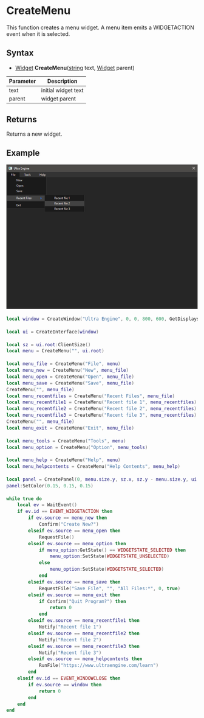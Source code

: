 # CreateMenu

This function creates a menu widget. A menu item emits a WIDGETACTION event when it is selected.

## Syntax

- [Widget](Widget.md) **CreateMenu**([string](https://www.lua.org/manual/5.4/manual.html#6.4) text, [Widget](Widget.md) parent)

| Parameter | Description |
| --- | --- |
| text | initial widget text |
| parent | widget parent |

## Returns

Returns a new widget.

## Example

![CreateMenu](https://github.com/Leadwerks/Documentation/raw/master/Images/CreateMenu.png)

```lua
local window = CreateWindow("Ultra Engine", 0, 0, 800, 600, GetDisplays()[1])

local ui = CreateInterface(window)

local sz = ui.root:ClientSize()
local menu = CreateMenu("", ui.root)

local menu_file = CreateMenu("File", menu)
local menu_new = CreateMenu("New", menu_file)
local menu_open = CreateMenu("Open", menu_file)
local menu_save = CreateMenu("Save", menu_file)
CreateMenu("", menu_file)
local menu_recentfiles = CreateMenu("Recent Files", menu_file)
local menu_recentfile1 = CreateMenu("Recent file 1", menu_recentfiles)
local menu_recentfile2 = CreateMenu("Recent file 2", menu_recentfiles)
local menu_recentfile3 = CreateMenu("Recent file 3", menu_recentfiles)
CreateMenu("", menu_file)
local menu_exit = CreateMenu("Exit", menu_file)

local menu_tools = CreateMenu("Tools", menu)
local menu_option = CreateMenu("Option", menu_tools)

local menu_help = CreateMenu("Help", menu)
local menu_helpcontents = CreateMenu("Help Contents", menu_help)

local panel = CreatePanel(0, menu.size.y, sz.x, sz.y - menu.size.y, ui.root)
panel:SetColor(0.15, 0.15, 0.15)

while true do
    local ev = WaitEvent()
    if ev.id == EVENT_WIDGETACTION then
        if ev.source == menu_new then
            Confirm("Create New?")
        elseif ev.source == menu_open then
            RequestFile()
        elseif ev.source == menu_option then
            if menu_option:GetState() == WIDGETSTATE_SELECTED then
                menu_option:SetState(WIDGETSTATE_UNSELECTED)
            else
                menu_option:SetState(WIDGETSTATE_SELECTED)
            end
        elseif ev.source == menu_save then
            RequestFile("Save File", "", "All Files:*", 0, true)
        elseif ev.source == menu_exit then
            if Confirm("Quit Program?") then
                return 0
            end
        elseif ev.source == menu_recentfile1 then
            Notify("Recent file 1")
        elseif ev.source == menu_recentfile2 then
            Notify("Recent file 2")
        elseif ev.source == menu_recentfile3 then
            Notify("Recent file 3")
        elseif ev.source == menu_helpcontents then
            RunFile("https://www.ultraengine.com/learn")
        end
    elseif ev.id == EVENT_WINDOWCLOSE then
        if ev.source == window then
            return 0
        end
    end
end
```
